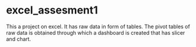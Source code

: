 # excel_assesment1
This a project on excel. It has raw data in form of tables.
The pivot tables of raw data is obtained through which a dashboard is created that has slicer and chart. 

